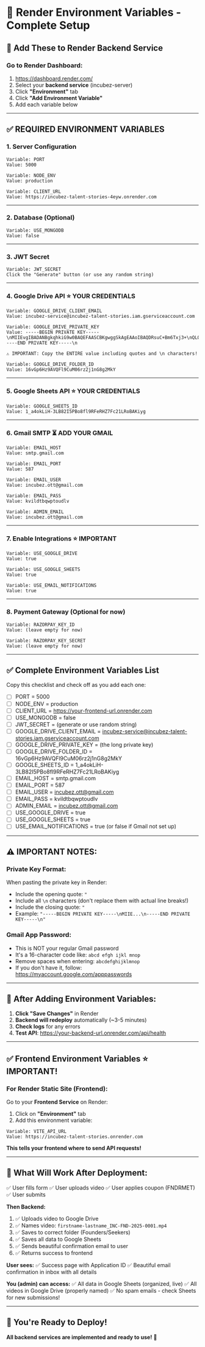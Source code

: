 # 🔐 Render Environment Variables - Complete Setup

## 🎯 **Add These to Render Backend Service**

### **Go to Render Dashboard:**
1. https://dashboard.render.com/
2. Select your **backend service** (incubez-server)
3. Click **"Environment"** tab
4. Click **"Add Environment Variable"**
5. Add each variable below

---

## ✅ **REQUIRED ENVIRONMENT VARIABLES**

### **1. Server Configuration**

```
Variable: PORT
Value: 5000
```

```
Variable: NODE_ENV
Value: production
```

```
Variable: CLIENT_URL
Value: https://incubez-talent-stories-4eyw.onrender.com
```

---

### **2. Database (Optional)**

```
Variable: USE_MONGODB
Value: false
```

---

### **3. JWT Secret**

```
Variable: JWT_SECRET
Click the "Generate" button (or use any random string)
```

---

### **4. Google Drive API** ⭐ **YOUR CREDENTIALS**

```
Variable: GOOGLE_DRIVE_CLIENT_EMAIL
Value: incubez-service@incubez-talent-stories.iam.gserviceaccount.com
```

```
Variable: GOOGLE_DRIVE_PRIVATE_KEY
Value: -----BEGIN PRIVATE KEY-----\nMIIEvgIBADANBgkqhkiG9w0BAQEFAASCBKgwggSkAgEAAoIBAQDRsuC+Bm6Txj3+\nQLQsWXJlItlgl0sF8rarP4hzENEnjZs6w5Iylz1hDr9TnhuSMyU0s2U9RbLFmgg6\neJltrVijBMmyHkxPVYo0zmOLj1BnH9oIdqI4Gffl8hmZq4y79prAFdag2CdE9Rb3\n5ulwICauwCWw+Xi7NJVXdBrKfVgm8l7FUFziP5KBiSSJMehA+SscNo0HHv4rTtSv\nsaNM+T8t4vkhv8y+MSf6jAnZlRn9LkF4fadn6KEjYtTT/RIeYcgSsX4Bt5xTpKc5\nTCqek3MVhcL8lIM6VwzXcd1ccou3czzx+oMYoht9cUo0rKip5Lv4/ycLZB4NrsrY\ngNo3PYT7AgMBAAECggEAAcbi7KP1T+nqyzq/zBhomxQehMOuGRDOHMlfCJ/ohc3y\nC3TDdQufCNwtIYeXcuJdZa2XerDFK7N7Gl5nPmys8ZoFc4Lvi+83n+xCdQOeiiEq\nTHlk39Yofu78Pzca7C98xDVAf6sVOhpcOsw0HNpzjsuGBj027q8qt3ZTu8owHbRa\nzFPb82keGqXBIC3uD4DCNs8cB4XyAgnmggA+r7QRCxfPuTqF+xbrSgNMx/bC1XIn\nLP6xdsbLt/XgQd32aQCNt7g9fitw1Mw71ZQsq1J5me0MkftqXP/yMlDl0fNBmasM\nNHliS1ouiYDiEmBn+qF/BaMu2+z9eVnVJTnkLm+D4QKBgQDyVbqyzmXmBTIjSp+S\nSj/3RnifcQxSw3RN3L0X6wuNCSDPD+h0H8/KeHWCM/3xpQSI32Ux40oi6WzHxHdG\nrjomz4YTGiEdCXoa/PXNSBbqvLISO9NGKCO2lmwIEXLujRb1PYilR/0LM0akRV2C\nw2Y0fts4LJQG/LyBj3SBrBR36QKBgQDdhgYEJwbEQgOEgHd88qhuHkZM3zo5FsM5\nu0Bxl1zo7VqHBDSFqpDTZdmfCREaug0pKeewxLrYib6h7GLwfJ47aZq5Y+48zEma\ndX7RH5AVOS4fOJ4LZpJc5O+kpwGqQvR2o2yYU/WiGxsrp3uLwseGVwLSFeSmbcUw\nNiGEVw4rQwKBgQDh192gCFTU0uDQHRqrxoDonYeK6FtYwokgi2i64rWoIequrp+v\noXoQssSorHWs/2JDgRaZML8F3E8hucqDV5ogU2UbZk2X9x4SCs+1GcspxuOZtKGI\nj54A6x0RQ9m90kWkFk3D41xDVO0v6OlmFV6p69O3/WuTO3UetagZtVp6CQKBgGmp\nr9zzMIsUYdEl5di3dhdwYV/xajgo313+LzL/W9XOwUt9ef/357St9Cuji4EQFY74\n6garD+SRb1iVBGxpRKBaMu8S92QQnVsLiD3/rB4zdAh4XQpbFp0wpg4HiwfHgAvG\nz9mo0pVMEJ21+XwkoD836aSDxNiNq2zfpQUW8S85AoGBAIfRyHrKqdCivdi9K7bb\n80m77H4NaB/ASCIWXe7h7j+dFsXoMGoordnp4XSit5JTaOB0Z+bEGfeZnpWtFXCO\nHg5C6o1X4cE4m6kzPoeRhIX79u5IXgeVKbALTuiPOPhZsLgBg4P70z+Sg65Fsaf9\n/wmaI7hEp64zENWP5+cdnSoQ\n-----END PRIVATE KEY-----\n

⚠️ IMPORTANT: Copy the ENTIRE value including quotes and \n characters!
```

```
Variable: GOOGLE_DRIVE_FOLDER_ID
Value: 16vGp6Hz9AVQFl9CuM06rz2j1nG8g2MkY
```

---

### **5. Google Sheets API** ⭐ **YOUR CREDENTIALS**

```
Variable: GOOGLE_SHEETS_ID
Value: 1_a4okLiH-3LB82I5PBo8fl9RFeRHZ7Fc21LRoBAKiyg
```

---

### **6. Gmail SMTP** ⏳ **ADD YOUR GMAIL**

```
Variable: EMAIL_HOST
Value: smtp.gmail.com
```

```
Variable: EMAIL_PORT
Value: 587
```

```
Variable: EMAIL_USER
Value: incubez.ott@gmail.com
```

```
Variable: EMAIL_PASS
Value: kvildtbqwptoudlv
```

```
Variable: ADMIN_EMAIL
Value: incubez.ott@gmail.com
```

---

### **7. Enable Integrations** ⭐ **IMPORTANT**

```
Variable: USE_GOOGLE_DRIVE
Value: true
```

```
Variable: USE_GOOGLE_SHEETS
Value: true
```

```
Variable: USE_EMAIL_NOTIFICATIONS
Value: true
```

---

### **8. Payment Gateway** (Optional for now)

```
Variable: RAZORPAY_KEY_ID
Value: (leave empty for now)
```

```
Variable: RAZORPAY_KEY_SECRET
Value: (leave empty for now)
```

---

## ✅ **Complete Environment Variables List**

Copy this checklist and check off as you add each one:

- [ ] PORT = 5000
- [ ] NODE_ENV = production
- [ ] CLIENT_URL = https://your-frontend-url.onrender.com
- [ ] USE_MONGODB = false
- [ ] JWT_SECRET = (generate or use random string)
- [ ] GOOGLE_DRIVE_CLIENT_EMAIL = incubez-service@incubez-talent-stories.iam.gserviceaccount.com
- [ ] GOOGLE_DRIVE_PRIVATE_KEY = (the long private key)
- [ ] GOOGLE_DRIVE_FOLDER_ID = 16vGp6Hz9AVQFl9CuM06rz2j1nG8g2MkY
- [ ] GOOGLE_SHEETS_ID = 1_a4okLiH-3LB82I5PBo8fl9RFeRHZ7Fc21LRoBAKiyg
- [ ] EMAIL_HOST = smtp.gmail.com
- [ ] EMAIL_PORT = 587
- [ ] EMAIL_USER = incubez.ott@gmail.com
- [ ] EMAIL_PASS = kvildtbqwptoudlv
- [ ] ADMIN_EMAIL = incubez.ott@gmail.com
- [ ] USE_GOOGLE_DRIVE = true
- [ ] USE_GOOGLE_SHEETS = true
- [ ] USE_EMAIL_NOTIFICATIONS = true (or false if Gmail not set up)

---

## ⚠️ **IMPORTANT NOTES:**

### **Private Key Format:**
When pasting the private key in Render:
- Include the opening quote: `"`
- Include all `\n` characters (don't replace them with actual line breaks!)
- Include the closing quote: `"`
- Example: `"-----BEGIN PRIVATE KEY-----\nMIIE...\n-----END PRIVATE KEY-----\n"`

### **Gmail App Password:**
- This is NOT your regular Gmail password
- It's a 16-character code like: `abcd efgh ijkl mnop`
- Remove spaces when entering: `abcdefghijklmnop`
- If you don't have it, follow: https://myaccount.google.com/apppasswords

---

## 🚀 **After Adding Environment Variables:**

1. **Click "Save Changes"** in Render
2. **Backend will redeploy** automatically (~3-5 minutes)
3. **Check logs** for any errors
4. **Test API**: https://your-backend-url.onrender.com/api/health

---

## ✅ **Frontend Environment Variables** ⭐ IMPORTANT!

### **For Render Static Site (Frontend):**

Go to your **Frontend Service** on Render:
1. Click on **"Environment"** tab
2. Add this environment variable:

```
Variable: VITE_API_URL
Value: https://incubez-talent-stories.onrender.com
```

**This tells your frontend where to send API requests!**

---

## 🎊 **What Will Work After Deployment:**

✅ User fills form
✅ User uploads video
✅ User applies coupon (FNDRMET)
✅ User submits

**Then Backend:**
1. ✅ Uploads video to Google Drive
2. ✅ Names video: `firstname-lastname_INC-FND-2025-0001.mp4`
3. ✅ Saves to correct folder (Founders/Seekers)
4. ✅ Saves all data to Google Sheets
5. ✅ Sends beautiful confirmation email to user
6. ✅ Returns success to frontend

**User sees:**
✅ Success page with Application ID
✅ Beautiful email confirmation in inbox with all details

**You (admin) can access:**
✅ All data in Google Sheets (organized, live)
✅ All videos in Google Drive (properly named)
✅ No spam emails - check Sheets for new submissions!

---

## 🚀 **You're Ready to Deploy!**

**All backend services are implemented and ready to use!** 🎉
